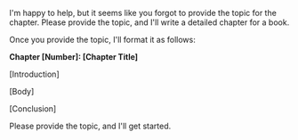 I'm happy to help, but it seems like you forgot to provide the topic for the chapter. Please provide the topic, and I'll write a detailed chapter for a book.

Once you provide the topic, I'll format it as follows:

**Chapter [Number]: [Chapter Title]**

[Introduction]

[Body]

[Conclusion]

Please provide the topic, and I'll get started.